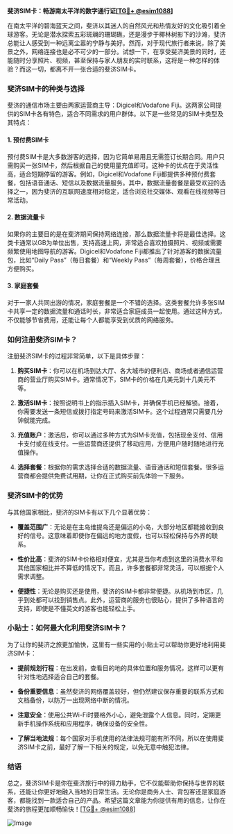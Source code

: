 **斐济SIM卡：畅游南太平洋的数字通行证[[TG💪+ @esim1088](https://t.me/s/esim1088)]**

在南太平洋的碧海蓝天之间，斐济以其迷人的自然风光和热情友好的文化吸引着全球游客。无论是潜水探索五彩斑斓的珊瑚礁，还是漫步于椰林树影下的沙滩，斐济总能让人感受到一种远离尘嚣的宁静与美好。然而，对于现代旅行者来说，除了美景之外，网络连接也是必不可少的一部分。试想一下，在享受斐济美景的同时，还能随时分享照片、视频，甚至保持与家人朋友的实时联系，这将是一种怎样的体验？而这一切，都离不开一张合适的斐济SIM卡。

### 斐济SIM卡的种类与选择

斐济的通信市场主要由两家运营商主导：Digicel和Vodafone Fiji。这两家公司提供的SIM卡各有特色，适合不同需求的用户群体。以下是一些常见的SIM卡类型及其特点：

#### 1. 预付费SIM卡
预付费SIM卡是大多数游客的选择，因为它简单易用且无需签订长期合同。用户只需购买一张SIM卡，然后根据自己的使用量充值即可。这种卡的优点在于灵活性高，适合短期停留的游客。例如，Digicel和Vodafone Fiji都提供多种预付费套餐，包括语音通话、短信以及数据流量服务。其中，数据流量套餐是最受欢迎的选择之一，因为斐济的互联网速度相对稳定，适合浏览社交媒体、观看在线视频等日常活动。

#### 2. 数据流量卡
如果你的主要目的是在斐济期间保持网络连接，那么数据流量卡将是最佳选择。这类卡通常以GB为单位出售，支持高速上网，非常适合喜欢拍摄照片、视频或需要频繁使用地图导航的游客。Digicel和Vodafone Fiji都推出了针对游客的数据流量包，比如“Daily Pass”（每日套餐）和“Weekly Pass”（每周套餐），价格合理且方便购买。

#### 3. 家庭套餐
对于一家人共同出游的情况，家庭套餐是一个不错的选择。这类套餐允许多张SIM卡共享一定的数据流量和通话时长，非常适合家庭成员一起使用。通过这种方式，不仅能够节省费用，还能让每个人都能享受到优质的网络服务。

### 如何注册斐济SIM卡？

注册斐济SIM卡的过程非常简单，以下是具体步骤：

1. **购买SIM卡**：你可以在机场到达大厅、各大城市的便利店、商场或者通信运营商的营业厅购买SIM卡。通常情况下，SIM卡的价格在几美元到十几美元不等。
   
2. **激活SIM卡**：按照说明书上的指示插入SIM卡，并确保手机已经解锁。接着，你需要发送一条短信或拨打指定号码来激活SIM卡。这个过程通常只需要几分钟就能完成。

3. **充值账户**：激活后，你可以通过多种方式为SIM卡充值，包括现金支付、信用卡支付或在线支付。一些运营商还提供了移动应用，方便用户随时随地进行充值操作。

4. **选择套餐**：根据你的需求选择合适的数据流量、语音通话和短信套餐。很多运营商都会提供免费试用期，让你在正式购买前先体验一下服务。

### 斐济SIM卡的优势

与其他国家相比，斐济的SIM卡有以下几个显著优势：

- **覆盖范围广**：无论是在主岛维提岛还是偏远的小岛，大部分地区都能接收到良好的信号。这意味着即使你在偏远的地方度假，也可以轻松保持与外界的联系。
  
- **性价比高**：斐济的SIM卡价格相对便宜，尤其是当你考虑到这里的消费水平和其他国家相比并不算低的情况下。而且，许多套餐都非常灵活，可以根据个人需求调整。

- **便捷性**：无论是购买还是使用，斐济的SIM卡都非常便捷。从机场到市区，几乎到处都可以找到销售点。此外，运营商的服务也很贴心，提供了多种语言的支持，即使是不懂英文的游客也能轻松上手。

### 小贴士：如何最大化利用斐济SIM卡？

为了让你的斐济之旅更加愉快，这里有一些实用的小贴士可以帮助你更好地利用斐济SIM卡：

- **提前规划行程**：在出发前，查看目的地的具体位置和服务情况，这样可以更有针对性地选择适合自己的套餐。
  
- **备份重要信息**：虽然斐济的网络覆盖较好，但仍然建议保存重要的联系方式和文档备份，以防万一出现网络中断的情况。

- **注意安全**：使用公共Wi-Fi时要格外小心，避免泄露个人信息。同时，定期更新手机操作系统和应用程序，确保设备的安全性。

- **了解当地法规**：每个国家对手机使用的法律法规可能有所不同，所以在使用斐济SIM卡之前，最好了解一下相关的规定，以免无意中触犯法律。

### 结语

总之，斐济SIM卡是你在斐济旅行中的得力助手，它不仅能帮助你保持与世界的联系，还能让你更好地融入当地的日常生活。无论你是商务人士、背包客还是家庭游客，都能找到一款适合自己的产品。希望这篇文章能为你提供有用的信息，让你在斐济的旅程更加顺畅愉快！[[TG💪+ @esim1088](https://t.me/s/esim1088)] 

![Image](https://i.postimg.cc/4NQfJmqS/Snipaste-2025-05-13-00-14-12.png)